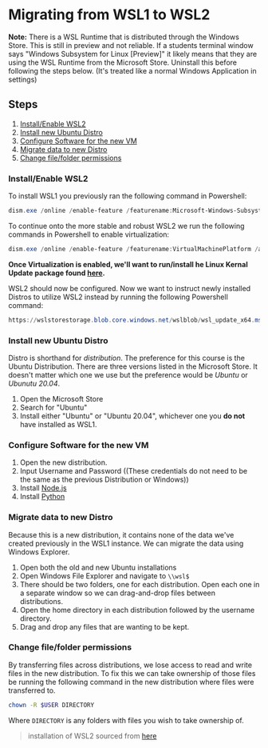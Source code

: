 # Migrating from WSL1 to WSL2

**Note:** There is a WSL Runtime that is distributed through the Windows Store. This is still in preview and not reliable. If a students terminal window says "Windows Subsystem for Linux [Preview]" it likely means that they are using the WSL Runtime from the Microsoft Store. Uninstall this before following the steps below. (It's treated like a normal Windows Application in settings)

## Steps
1. [Install/Enable WSL2](./migrating-to-wsl2.md/#installenable-wsl2)
2. [Install new Ubuntu Distro](./migrating-to-wsl2.md/#Install-new-Ubuntu-Distro)
3. [Configure Software for the new VM](./migrating-to-wsl2.md/#Configure-Software-for-the-new-VM)
4. [Migrate data to new Distro](./migrating-to-wsl2.md/#Migrate-data-to-new-Distro)
5. [Change file/folder permissions](./migrating-to-wsl2.md/#change-filefolder-permissions)

### Install/Enable WSL2
To install WSL1 you previously ran the following command in Powershell:
```Powershell
dism.exe /online /enable-feature /featurename:Microsoft-Windows-Subsystem-Linux /all /norestart
```

To continue onto the more stable and robust WSL2 we run the following commands in Powershell to enable virtualization:

```Powershell
dism.exe /online /enable-feature /featurename:VirtualMachinePlatform /all /norestart
```

**Once Virtualization is enabled, we'll want to run/install he Linux Kernal Update package found [here](https://wslstorestorage.blob.core.windows.net/wslblob/wsl_update_x64.msi).**

WSL2 should now be configured. Now we want to instruct newly installed Distros to utilize WSL2 instead by running the following Powershell command:

```Powershell
https://wslstorestorage.blob.core.windows.net/wslblob/wsl_update_x64.msi
```

### Install new Ubuntu Distro
Distro is shorthand for *distribution*. The preference for this course is the Ubuntu Distribution. There are three versions listed in the Microsoft Store. It doesn't matter which one we use but the preference would be *Ubuntu* or *Ubunutu 20.04*.

1. Open the Microsoft Store
2. Search for "Ubuntu"
3. Install either "Ubuntu" or "Ubuntu 20.04", whichever one you **do not** have installed as WSL1.

### Configure Software for the new VM
1. Open the new distribution.
2. Input Username and Password ((These credentials do not need to be the same as the previous Distribution or Windows))
3. Install [Node.js](./nodejs-setup.md)
4. Install [Python](./python-setup.md)

### Migrate data to new Distro
Because this is a new distribution, it contains none of the data we've created previously in the WSL1 instance. We can migrate the data using Windows Explorer.

1. Open both the old and new Ubuntu installations
2. Open Windows File Explorer and navigate to `\\wsl$`
3. There should be two folders, one for each distribution. Open each one in a separate window so we can drag-and-drop files between distributions.
4. Open the home directory in each distribution followed by the username directory.
5. Drag and drop any files that are wanting to be kept.

### Change file/folder permissions
By transferring files across distributions, we lose access to read and write files in the new distribution. To fix this we can take ownership of those files be running the following command in the new distribution where files were transferred to.

```bash
chown -R $USER DIRECTORY
```

Where `DIRECTORY` is any folders with files you wish to take ownership of.


> installation of WSL2 sourced from [here](https://docs.microsoft.com/en-us/windows/wsl/install-manual)
